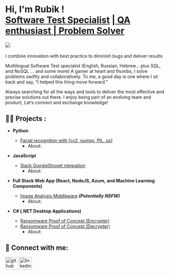 <h1>Hi, I'm Rubik ! <br/><a href="https://github.com/ru8ik/ru8ik">Software Test Specialist</a> <a href="https://www.linkedin.com/in/ru8ik/">| QA enthusiast | Problem Solver</a>

#### ![](https://raw.githubusercontent.com/ru8ik/art/main/images.jpg?token=GHSAT0AAAAAACLVX4WRLQRDQIIEKFXNZUKQZL5ZXGQ)

I combine innovation with best practice to diminish bugs and deliver results

Multilingual Software Test specialist (English, Russian, Hebrew... plus SQL, and NoSQL ... and some more)
A gamer at heart and thumbs, I solve problems swiftly and collaboratively. 
To me, a good day is one where I sit back and say, “I helped this thing move forward.”

Always searching for all the ways and tools to deliver the most effective and precise solutions out there. 
I enjoy being part of an evolving team and product, Let’s connect and exchange knowledge!



  
<h2>👨‍💻 Projects : </h2>

- <b>Python</b>
  - [Facial recognition with [cv2, numpy, PIL, os] ](https://github.com/ru8ik/faciallRecognition)
    - About:


    
- <b>JavaScript</b>
  - [Slack GoogleShooet ntegration](https://github.com/joshmadakor1/Algorithms-Practice)
    - About:



- <b>Full Stack Web App (React, NodeJS, Azure, and Machine Learning Components)</b>
  - [Image Analysis Middleware](https://github.com/joshmadakor1/4chan-Image-Analysis-Middleware-C964) <b><i>(Potentially NSFW)</b></i>
    - About:


    
- <b>C# (.NET Desktop Applications)</b>
  - [Ransomware Proof of Concept (Encrypter)](https://github.com/joshmadakor1/EncrypterPOC)
  - [Ransomware Proof of Concept (Decrypter)](https://github.com/joshmadakor1/DecrypterPOC)
    - About:



<h2> 🤳 Connect with me:</h2>

[<img src='https://cdn.jsdelivr.net/npm/simple-icons@3.0.1/icons/github.svg' alt='github' height='40'>](https://github.com/https://github.com/ru8ik/ru8ik)  [<img src='https://cdn.jsdelivr.net/npm/simple-icons@3.0.1/icons/linkedin.svg' alt='linkedin' height='40'>](https://www.linkedin.com/in/https://www.linkedin.com/in/ru8ik//)  



